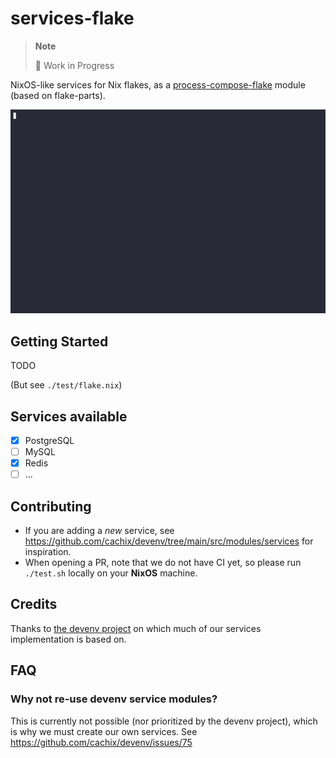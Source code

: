 # services-flake

> **Note**
>
> 🚧 Work in Progress

NixOS-like services for Nix flakes, as a [process-compose-flake](https://github.com/Platonic-Systems/process-compose-flake) module (based on flake-parts).

![](./doc/demo.gif)

## Getting Started

TODO

(But see `./test/flake.nix`)

## Services available

- [x] PostgreSQL
- [ ] MySQL
- [x] Redis
- [ ] ...

## Contributing

- If you are adding a *new* service, see https://github.com/cachix/devenv/tree/main/src/modules/services for inspiration.
- When opening a PR, note that we do not have CI yet, so please run `./test.sh` locally on your **NixOS** machine.

## Credits

Thanks to [the devenv project](https://github.com/cachix/devenv/tree/main/src/modules/services) on which much of our services implementation is based on.

## FAQ

### Why not re-use devenv service modules?

This is currently not possible (nor prioritized by the devenv project), which is why we must create our own services. See https://github.com/cachix/devenv/issues/75
